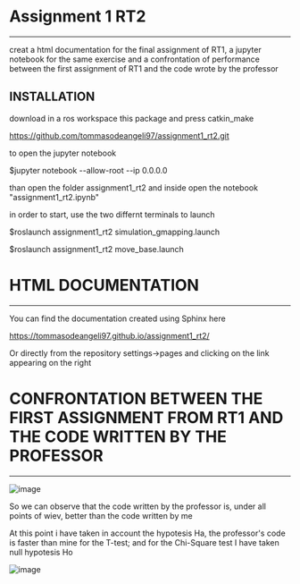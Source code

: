 # Assignment 1 RT2
----

creat a html documentation for the final assignment of RT1, a jupyter notebook for the same exercise and a confrontation of performance between the first assignment of RT1 and the code wrote by the professor

INSTALLATION
----
download in a ros workspace this package and press catkin_make

https://github.com/tommasodeangeli97/assignment1_rt2.git

to open the jupyter notebook 

$jupyter notebook --allow-root --ip 0.0.0.0

than open the folder assignment1_rt2 and inside open the notebook "assignment1_rt2.ipynb"

in order to start, use the two differnt terminals to launch

$roslaunch assignment1_rt2 simulation_gmapping.launch

$roslaunch assignment1_rt2 move_base.launch


# HTML DOCUMENTATION
----

You can find the documentation created using Sphinx here

https://tommasodeangeli97.github.io/assignment1_rt2/

Or directly from the repository settings->pages and clicking on the link appearing on the right

# CONFRONTATION BETWEEN THE FIRST ASSIGNMENT FROM RT1 AND THE CODE WRITTEN BY THE PROFESSOR
----
					
![image](https://user-images.githubusercontent.com/92479113/170602226-38b0f4d0-d2d0-4e9f-ad34-9679a4c65179.png)

So we can observe that the code written by the professor is, under all points of wiev, better than the code written by me

At this point i have taken in account the hypotesis Ha, the professor's code is faster than mine for the T-test; and for the Chi-Square test I have taken null hypotesis Ho
									
![image](https://user-images.githubusercontent.com/92479113/170603728-2feea46e-e6f5-42a4-8c01-34d2eb0f451e.png)


